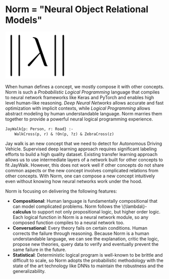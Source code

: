 # Norm = "Neural Object Relational Models"


![alt text](docs/_static/norm-logo.png "Norm Logo")



When human defines a concept, we mostly compose it with other concepts. Norm is such a
*Probabilistic Logical Programming* language that compiles to neural network
frameworks like Keras and PyTorch and enables high level human-like reasoning.
*Deep Neural Networks* allows accurate and fast optimization with implicit contexts, while *Logical Programming*
allows abstract modeling by human understandable language. Norm marries them together to provide a powerful neural
logical programming experience.

``` norm
JayWalk{p: Person, r: Road} :-
    WalkCross(p, r) & !On(p, ?z) & ZebraCross(z)
``` 

Jay walk is an new concept that we need to detect for Autonomous Driving Vehicle. Supervised deep learning approach
requires significant labeling efforts to build a high quality dataset. Existing transfer learning approach
allows us to use intermediate layers of a network built for other concepts to fit JayWalk. However,
this does not work well if other concepts do not share common aspects or the new concept involves complicated relations
from other concepts. With Norm, one can compose a new concept intuitively even without knowing how neural networks
work under the hood.


Norm is focusing on delivering the following features:

- **Compositional**:
    Human language is fundamentally compositional that can model complicated problems. Norm follows
    the \\(\lambda\\)-**calculus** to support not only propositional logic, but higher order logic.
    Each logical function in Norm is a neural network module, so any composed function compiles to a
    neural network too.
- **Conversational**:
    Every theory fails on certain conditions. Human corrects the failure through reasoning. Because Norm is a human
    understandable language, we can see the explanation, critic the logic, propose new theories, query data to verify
    and eventually prevent the same failure in the future.
- **Statistical**:
    Deterministic logical program is well-known to be brittle and difficult to scale, so Norm adopts the probabilistic
    methodology with the state of the art technology like DNNs to maintain the robustness and the generalizability.
    
